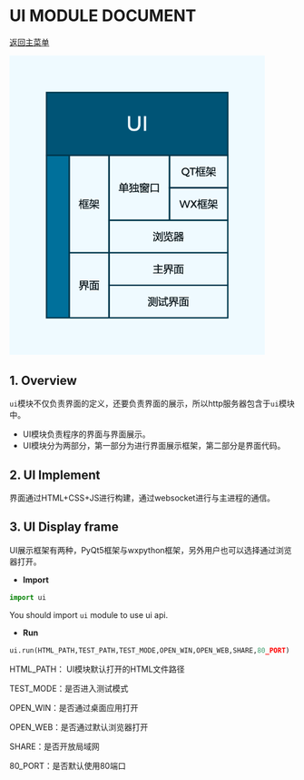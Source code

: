 # UI MODULE DOCUMENT

[返回主菜单](../README.md)

<img src="./document/UI.png" alt="UI模块结构图" style="zoom:65%;" />

## 1. Overview

`ui`模块不仅负责界面的定义，还要负责界面的展示，所以http服务器包含于`ui`模块中。

* UI模块负责程序的界面与界面展示。
* UI模块分为两部分，第一部分为进行界面展示框架，第二部分是界面代码。

## 2. UI Implement

界面通过HTML+CSS+JS进行构建，通过websocket进行与主进程的通信。

## 3. UI Display frame

UI展示框架有两种，PyQt5框架与wxpython框架，另外用户也可以选择通过浏览器打开。

* __Import__  

``` Python
import ui
```

You should import `ui` module to use ui api.  

* **Run**

```python
ui.run(HTML_PATH,TEST_PATH,TEST_MODE,OPEN_WIN,OPEN_WEB,SHARE,80_PORT)
```

HTML_PATH： UI模块默认打开的HTML文件路径

TEST_MODE：是否进入测试模式

OPEN_WIN：是否通过桌面应用打开

OPEN_WEB：是否通过默认浏览器打开

SHARE：是否开放局域网

80_PORT：是否默认使用80端口